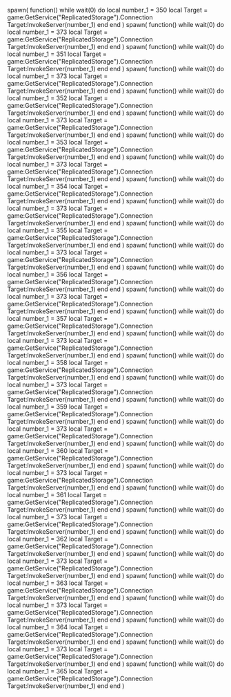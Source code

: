  spawn(
      function()
          while wait(0) do
              local number_1 = 350
              local Target = game:GetService("ReplicatedStorage").Connection
              Target:InvokeServer(number_1)
          end
      end
  )
  spawn(
      function()
          while wait(0) do
              local number_1 = 373
              local Target = game:GetService("ReplicatedStorage").Connection
              Target:InvokeServer(number_1)
              end
      end
  )
     spawn(
      function()
          while wait(0) do
              local number_1 = 351
              local Target = game:GetService("ReplicatedStorage").Connection
              Target:InvokeServer(number_1)
          end
      end
  )
  spawn(
      function()
          while wait(0) do
              local number_1 = 373
              local Target = game:GetService("ReplicatedStorage").Connection
              Target:InvokeServer(number_1)
              end
      end
  )
     spawn(
      function()
          while wait(0) do
              local number_1 = 352
              local Target = game:GetService("ReplicatedStorage").Connection
              Target:InvokeServer(number_1)
          end
      end
  )
  spawn(
      function()
          while wait(0) do
              local number_1 = 373
              local Target = game:GetService("ReplicatedStorage").Connection
              Target:InvokeServer(number_1)
              end
      end
  )
     spawn(
      function()
          while wait(0) do
              local number_1 = 353
              local Target = game:GetService("ReplicatedStorage").Connection
              Target:InvokeServer(number_1)
          end
      end
  )
  spawn(
      function()
          while wait(0) do
              local number_1 = 373
              local Target = game:GetService("ReplicatedStorage").Connection
              Target:InvokeServer(number_1)
              end
      end
  )
     spawn(
      function()
          while wait(0) do
              local number_1 = 354
              local Target = game:GetService("ReplicatedStorage").Connection
              Target:InvokeServer(number_1)
          end
      end
  )
  spawn(
      function()
          while wait(0) do
              local number_1 = 373
              local Target = game:GetService("ReplicatedStorage").Connection
              Target:InvokeServer(number_1)
              end
      end
  )
     spawn(
      function()
          while wait(0) do
              local number_1 = 355
              local Target = game:GetService("ReplicatedStorage").Connection
              Target:InvokeServer(number_1)
          end
      end
  )
  spawn(
      function()
          while wait(0) do
              local number_1 = 373
              local Target = game:GetService("ReplicatedStorage").Connection
              Target:InvokeServer(number_1)
              end
      end
  )
     spawn(
      function()
          while wait(0) do
              local number_1 = 356
              local Target = game:GetService("ReplicatedStorage").Connection
              Target:InvokeServer(number_1)
          end
      end
  )
  spawn(
      function()
          while wait(0) do
              local number_1 = 373
              local Target = game:GetService("ReplicatedStorage").Connection
              Target:InvokeServer(number_1)
              end
      end
  )
     spawn(
      function()
          while wait(0) do
              local number_1 = 357
              local Target = game:GetService("ReplicatedStorage").Connection
              Target:InvokeServer(number_1)
          end
      end
  )
  spawn(
      function()
          while wait(0) do
              local number_1 = 373
              local Target = game:GetService("ReplicatedStorage").Connection
              Target:InvokeServer(number_1)
              end
      end
  )
     spawn(
      function()
          while wait(0) do
              local number_1 = 358
              local Target = game:GetService("ReplicatedStorage").Connection
              Target:InvokeServer(number_1)
          end
      end
  )
  spawn(
      function()
          while wait(0) do
              local number_1 = 373
              local Target = game:GetService("ReplicatedStorage").Connection
              Target:InvokeServer(number_1)
              end
      end
  )
     spawn(
      function()
          while wait(0) do
              local number_1 = 359
              local Target = game:GetService("ReplicatedStorage").Connection
              Target:InvokeServer(number_1)
          end
      end
  )
  spawn(
      function()
          while wait(0) do
              local number_1 = 373
              local Target = game:GetService("ReplicatedStorage").Connection
              Target:InvokeServer(number_1)
              end
      end
  )
     spawn(
      function()
          while wait(0) do
              local number_1 = 360
              local Target = game:GetService("ReplicatedStorage").Connection
              Target:InvokeServer(number_1)
          end
      end
  )
  spawn(
      function()
          while wait(0) do
              local number_1 = 373
              local Target = game:GetService("ReplicatedStorage").Connection
              Target:InvokeServer(number_1)
              end
      end
  )
     spawn(
      function()
          while wait(0) do
              local number_1 = 361
              local Target = game:GetService("ReplicatedStorage").Connection
              Target:InvokeServer(number_1)
          end
      end
  )
  spawn(
      function()
          while wait(0) do
              local number_1 = 373
              local Target = game:GetService("ReplicatedStorage").Connection
              Target:InvokeServer(number_1)
              end
      end
  )
        spawn(
      function()
          while wait(0) do
              local number_1 = 362
              local Target = game:GetService("ReplicatedStorage").Connection
              Target:InvokeServer(number_1)
          end
      end
  )
  spawn(
      function()
          while wait(0) do
              local number_1 = 373
              local Target = game:GetService("ReplicatedStorage").Connection
              Target:InvokeServer(number_1)
              end
      end
  )
        spawn(
      function()
          while wait(0) do
              local number_1 = 363
              local Target = game:GetService("ReplicatedStorage").Connection
              Target:InvokeServer(number_1)
          end
      end
  )
  spawn(
      function()
          while wait(0) do
              local number_1 = 373
              local Target = game:GetService("ReplicatedStorage").Connection
              Target:InvokeServer(number_1)
              end
      end
  )
        spawn(
      function()
          while wait(0) do
              local number_1 = 364
              local Target = game:GetService("ReplicatedStorage").Connection
              Target:InvokeServer(number_1)
          end
      end
  )
  spawn(
      function()
          while wait(0) do
              local number_1 = 373
              local Target = game:GetService("ReplicatedStorage").Connection
              Target:InvokeServer(number_1)
              end
      end
  )
        spawn(
      function()
          while wait(0) do
              local number_1 = 365
              local Target = game:GetService("ReplicatedStorage").Connection
              Target:InvokeServer(number_1)
          end
      end
  )
